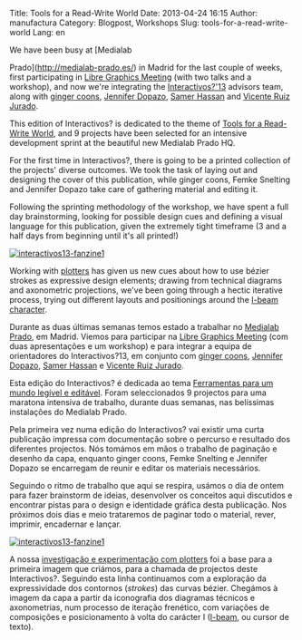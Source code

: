 Title: Tools for a Read-Write World
Date: 2013-04-24 16:15
Author: manufactura
Category: Blogpost, Workshops
Slug: tools-for-a-read-write-world
Lang: en

<!--:en-->We have been busy at [Medialab
Prado](http://medialab-prado.es/) in Madrid for the last couple of
weeks, first participating in [Libre Graphics
Meeting](http://libregraphicsmeeting.org/2013/) (with two talks and a
workshop), and now we're integrating the
[Interactivos?'13](http://medialab-prado.es/article/future_tools)
advisors team, along with [ginger coons](http://adaptstudio.ca),
[Jennifer Dopazo](http://www.jenniferdopazo.com/graphic/), [Samer
Hassan](http://samer.hassan.name) and [Vicente Ruiz
Jurado](http://medialab-prado.es/person/vicente_jurado).

This edition of Interactivos? is dedicated to the theme of [Tools for a
Read-Write World](http://medialab-prado.es/article/future_tools), and 9
projects have been selected for an intensive development sprint at the
beautiful new Medialab Prado HQ.

For the first time in Interactivos?, there is going to be a printed
collection of the projects' diverse outcomes. We took the task of laying
out and designing the cover of this publication, while ginger coons,
Femke Snelting and Jennifer Dopazo take care of gathering material and
editing it.

Following the sprinting methodology of the workshop, we have spent a
full day brainstorming, looking for possible design cues and defining a
visual language for this publication, given the extremely tight
timeframe (3 and a half days from beginning until it's all printed!)

[![](http://blog.manufacturaindependente.org/wp-content/uploads/2013/04/interactivos13-fanzine1-1024x768.jpg "interactivos13-fanzine1")](http://blog.manufacturaindependente.org/wp-content/uploads/2013/04/interactivos13-fanzine1.jpg)

Working with
[plotters](http://blog.manufacturaindependente.org/2011/03/scheming-and-plotting/)
has given us new cues about how to use bézier strokes as expressive
design elements; drawing from technical diagrams and axonometric
projections, we've been going through a hectic iterative process, trying
out different layouts and positionings around the [I-beam
character](http://www.computerhope.com/jargon/i/ibeam.htm).<!--:--><!--:pt-->

Durante as duas últimas semanas temos estado a trabalhar no [Medialab
Prado](http://medialab-prado.es/), em Madrid. Viemos para participar na
[Libre Graphics Meeting](http://libregraphicsmeeting.org/2013/) (com
duas apresentações e um workshop) e para integrar a equipa de
orientadores do Interactivos?13, em conjunto com [ginger
coons](http://adaptstudio.ca), [Jennifer
Dopazo](http://www.jenniferdopazo.com/graphic/), [Samer
Hassan](http://samer.hassan.name) e [Vicente Ruiz
Jurado](http://medialab-prado.es/person/vicente_jurado).

Esta edição do Interactivos? é dedicada ao tema [Ferramentas para um
mundo legível e
editável](http://medialab-prado.es/article/future_tools). Foram
seleccionados 9 projectos para uma maratona intensiva de trabalho,
durante duas semanas, nas belíssimas instalações do Medialab Prado.

Pela primeira vez numa edição do Interactivos? vai existir uma curta
publicação impressa com documentação sobre o percurso e resultado dos
diferentes projectos. Nós tomámos em mãos o trabalho de paginação e
desenho da capa, enquanto ginger coons, Femke Snelting e Jennifer Dopazo
se encarregam de reunir e editar os materiais necessários.

Seguindo o ritmo de trabalho que aqui se respira, usámos o dia de ontem
para fazer brainstorm de ideias, desenvolver os conceitos aqui
discutidos e encontrar pistas para o design e identidade gráfica desta
publicação. Nos próximos dois dias e meio trataremos de paginar todo o
material, rever, imprimir, encadernar e lançar.

[![](http://blog.manufacturaindependente.org/wp-content/uploads/2013/04/interactivos13-fanzine1-1024x768.jpg "interactivos13-fanzine1")](http://blog.manufacturaindependente.org/wp-content/uploads/2013/04/interactivos13-fanzine1.jpg)

A nossa [investigação e experimentação com
plotters](http://blog.manufacturaindependente.org/2011/03/scheming-and-plotting/)
foi a base para a primeira imagem que criámos, para a chamada de
projectos deste Interactivos?. Seguindo esta linha continuamos com a
exploração da expressividade dos contornos (*strokes*) das curvas
bézier. Chegámos à imagem da capa a partir da iconografia dos diagramas
técnicos e axonometrias, num processo de iteração frenético, com
variações de composições e posicionamento à volta do carácter I
([I-beam](http://www.computerhope.com/jargon/i/ibeam.htm), ou cursor de
texto).

<!--:-->

